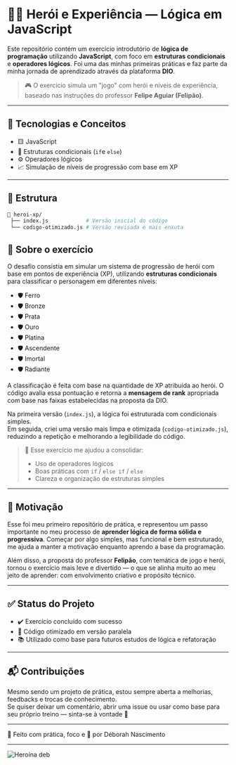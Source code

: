 # 🧙‍♂️ Herói e Experiência — Lógica em JavaScript

Este repositório contém um exercício introdutório de **lógica de programação** utilizando **JavaScript**, com foco em **estruturas condicionais** e **operadores lógicos**. Foi uma das minhas primeiras práticas e faz parte da minha jornada de aprendizado através da plataforma **DIO**.

> 🎮 O exercício simula um "jogo" com herói e níveis de experiência, baseado nas instruções do professor **Felipe Aguiar (Felipão)**.

---

## 🚀 Tecnologias e Conceitos

- 🟨 JavaScript
- 🔁 Estruturas condicionais (`if`e `else`)
- ⚙️ Operadores lógicos
- 📈 Simulação de níveis de progressão com base em XP

---

## 📂 Estrutura

```bash
📁 heroi-xp/
 ├── index.js            # Versão inicial do código
 └── codigo-otimizado.js # Versão revisada e mais enxuta
```
## 📌 Sobre o exercício

O desafio consistia em simular um sistema de progressão de herói com base em pontos de experiência (XP), utilizando **estruturas condicionais** para classificar o personagem em diferentes níveis:

- 🛡️ Ferro
- 🛡️ Bronze
- 🛡️ Prata
- 🛡️ Ouro
- 🛡️ Platina
- 🛡️ Ascendente
- 🛡️ Imortal
- 🛡️ Radiante

A classificação é feita com base na quantidade de XP atribuída ao herói. O código avalia essa pontuação e retorna a **mensagem de rank** apropriada com base nas faixas estabelecidas na proposta da DIO.

Na primeira versão (`index.js`), a lógica foi estruturada com condicionais simples.  
Em seguida, criei uma versão mais limpa e otimizada (`codigo-otimizado.js`), reduzindo a repetição e melhorando a legibilidade do código.

> 📌 Esse exercício me ajudou a consolidar:
> - Uso de operadores lógicos
> - Boas práticas com `if` / `else if` / `else`
> - Clareza e organização de estruturas simples

---

## 🧠 Motivação

Esse foi meu primeiro repositório de prática, e representou um passo importante no meu processo de **aprender lógica de forma sólida e progressiva**. Começar por algo simples, mas funcional e bem estruturado, me ajuda a manter a motivação enquanto aprendo a base da programação.

Além disso, a proposta do professor **Felipão**, com temática de jogo e herói, tornou o exercício mais leve e divertido — o que se alinha muito ao meu jeito de aprender: com envolvimento criativo e propósito técnico.

---

## ✅ Status do Projeto

- ✔️ Exercício concluído com sucesso
- 🔁 Código otimizado em versão paralela
- 📚 Utilizado como base para futuros estudos de lógica e refatoração

---

## 📬 Contribuições

Mesmo sendo um projeto de prática, estou sempre aberta a melhorias, feedbacks e trocas de conhecimento.  
Se quiser deixar um comentário, abrir uma issue ou usar como base para seu próprio treino — sinta-se à vontade 💜

---

🚀 Feito com prática, foco e 💜 por Déborah Nascimento

---

![Heroína deb](.deb.png)
